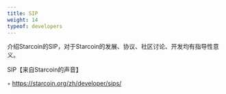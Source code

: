 ```yaml
---
title: SIP
weight: 14
typeof: developers
---
```


介绍Starcoin的SIP，对于Starcoin的发展、协议、社区讨论、开发均有指导性意义。

<!--more-->

SIP【来自Starcoin的声音】

◦ https://starcoin.org/zh/developer/sips/